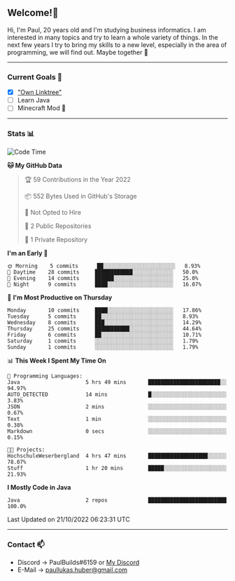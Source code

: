 ## Welcome!👋

Hi, I'm Paul, 20 years old and I'm studying business informatics. I am interested in many topics and try to learn a whole variety of things. In the next few years I try to bring my skills to a new level, especially in the area of programming, we will find out.
Maybe together 🤙

---
### Current Goals 🥅

- [X] ["Own Linktree"](https://paul-lukashuber.de/)
- [ ] Learn Java
- [ ] Minecraft Mod 👀

---
### Stats 📊

<!--START_SECTION:waka-->
![Code Time](http://img.shields.io/badge/Code%20Time-32%20hrs%2052%20mins-blue)

**🐱 My GitHub Data** 

> 🏆 59 Contributions in the Year 2022
 > 
> 📦 552 Bytes Used in GitHub's Storage 
 > 
> 🚫 Not Opted to Hire
 > 
> 📜 2 Public Repositories 
 > 
> 🔑 1 Private Repository 
 > 
**I'm an Early 🐤** 

```text
🌞 Morning    5 commits      ██░░░░░░░░░░░░░░░░░░░░░░░   8.93% 
🌆 Daytime    28 commits     ████████████░░░░░░░░░░░░░   50.0% 
🌃 Evening    14 commits     ██████░░░░░░░░░░░░░░░░░░░   25.0% 
🌙 Night      9 commits      ████░░░░░░░░░░░░░░░░░░░░░   16.07%

```
📅 **I'm Most Productive on Thursday** 

```text
Monday       10 commits     ████░░░░░░░░░░░░░░░░░░░░░   17.86% 
Tuesday      5 commits      ██░░░░░░░░░░░░░░░░░░░░░░░   8.93% 
Wednesday    8 commits      ███░░░░░░░░░░░░░░░░░░░░░░   14.29% 
Thursday     25 commits     ███████████░░░░░░░░░░░░░░   44.64% 
Friday       6 commits      ██░░░░░░░░░░░░░░░░░░░░░░░   10.71% 
Saturday     1 commits      ░░░░░░░░░░░░░░░░░░░░░░░░░   1.79% 
Sunday       1 commits      ░░░░░░░░░░░░░░░░░░░░░░░░░   1.79%

```


📊 **This Week I Spent My Time On** 

```text
💬 Programming Languages: 
Java                     5 hrs 49 mins       ███████████████████████░░   94.97% 
AUTO_DETECTED            14 mins             █░░░░░░░░░░░░░░░░░░░░░░░░   3.83% 
JSON                     2 mins              ░░░░░░░░░░░░░░░░░░░░░░░░░   0.67% 
Text                     1 min               ░░░░░░░░░░░░░░░░░░░░░░░░░   0.38% 
Markdown                 0 secs              ░░░░░░░░░░░░░░░░░░░░░░░░░   0.15%

🐱‍💻 Projects: 
HochschuleWeserbergland  4 hrs 47 mins       ███████████████████░░░░░░   78.07% 
Stuff                    1 hr 20 mins        █████░░░░░░░░░░░░░░░░░░░░   21.93%

```

**I Mostly Code in Java** 

```text
Java                     2 repos             █████████████████████████   100.0%

```



 Last Updated on 21/10/2022 06:23:31 UTC
<!--END_SECTION:waka-->

---
### Contact 📫

* Discord -> PaulBuilds#6159 or [My Discord](https://discord.gg/7kq6UnB)
* E-Mail -> paullukas.huber@gmail.com
